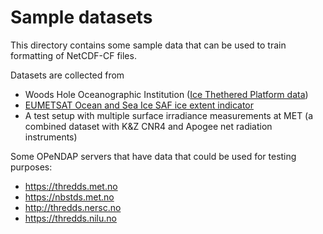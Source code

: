# Sample datasets

This directory contains some sample data that can be used to train formatting of NetCDF-CF files. 

Datasets are collected from 
- Woods Hole Oceanographic Institution ([Ice Thethered Platform data](https://www2.whoi.edu/site/itp/))
- [EUMETSAT Ocean and Sea Ice SAF ice extent indicator](https://osi-saf.eumetsat.int/products/osi-420)
- A test setup with multiple surface irradiance measurements at MET (a combined dataset with K&Z CNR4 and Apogee net radiation instruments)

Some OPeNDAP servers that have data that could be used for testing purposes:
- https://thredds.met.no
- https://nbstds.met.no
- http://thredds.nersc.no
- https://thredds.nilu.no
